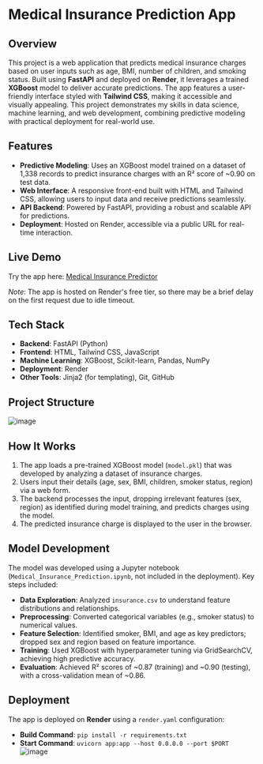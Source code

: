 # Medical Insurance Prediction App

## Overview

This project is a web application that predicts medical insurance charges based on user inputs such as age, BMI, number of children, and smoking status. Built using **FastAPI** and deployed on **Render**, it leverages a trained **XGBoost** model to deliver accurate predictions. The app features a user-friendly interface styled with **Tailwind CSS**, making it accessible and visually appealing. This project demonstrates my skills in data science, machine learning, and web development, combining predictive modeling with practical deployment for real-world use.

## Features

- **Predictive Modeling**: Uses an XGBoost model trained on a dataset of 1,338 records to predict insurance charges with an R² score of ~0.90 on test data.
- **Web Interface**: A responsive front-end built with HTML and Tailwind CSS, allowing users to input data and receive predictions seamlessly.
- **API Backend**: Powered by FastAPI, providing a robust and scalable API for predictions.
- **Deployment**: Hosted on Render, accessible via a public URL for real-time interaction.

## Live Demo

Try the app here: [Medical Insurance Predictor](https://medical-insurance-predictor.onrender.com)

*Note*: The app is hosted on Render's free tier, so there may be a brief delay on the first request due to idle timeout.

## Tech Stack

- **Backend**: FastAPI (Python)
- **Frontend**: HTML, Tailwind CSS, JavaScript
- **Machine Learning**: XGBoost, Scikit-learn, Pandas, NumPy
- **Deployment**: Render
- **Other Tools**: Jinja2 (for templating), Git, GitHub

## Project Structure
![image](https://github.com/user-attachments/assets/9e8137b1-5ec2-4e48-a749-74b2525ab2b0)



## How It Works

1. The app loads a pre-trained XGBoost model (`model.pkl`) that was developed by analyzing a dataset of insurance charges.
2. Users input their details (age, sex, BMI, children, smoker status, region) via a web form.
3. The backend processes the input, dropping irrelevant features (sex, region) as identified during model training, and predicts charges using the model.
4. The predicted insurance charge is displayed to the user in the browser.

## Model Development

The model was developed using a Jupyter notebook (`Medical_Insurance_Prediction.ipynb`, not included in the deployment). Key steps included:

- **Data Exploration**: Analyzed `insurance.csv` to understand feature distributions and relationships.
- **Preprocessing**: Converted categorical variables (e.g., smoker status) to numerical values.
- **Feature Selection**: Identified smoker, BMI, and age as key predictors; dropped sex and region based on feature importance.
- **Training**: Used XGBoost with hyperparameter tuning via GridSearchCV, achieving high predictive accuracy.
- **Evaluation**: Achieved R² scores of ~0.87 (training) and ~0.90 (testing), with a cross-validation mean of ~0.86.

## Deployment

The app is deployed on **Render** using a `render.yaml` configuration:

- **Build Command**: `pip install -r requirements.txt`
- **Start Command**: `uvicorn app:app --host 0.0.0.0 --port $PORT`
![image](https://github.com/user-attachments/assets/99965cb2-98e1-445f-a329-3e7d2afc15a6)



